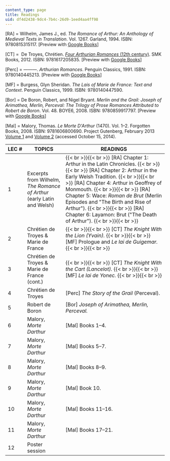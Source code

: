 ```yaml
---
content_type: page
title: Readings
uid: df4d2438-9dc4-7b4c-26d9-1eed4aa4ff98
---
```


\[RA\] = Wilhelm, James J., ed. _The Romance of Arthur: An Anthology of Medieval Texts in Translation_. Vol. 1267. Garland, 1994. ISBN: 9780815315117. \[Preview with [Google Books](http://books.google.com/books?id=iN6dg0D0gu0C&pg=PAfrontcover)\]

\[CT\] =  De Troyes, Chrétien. [_Four Arthurian Romances_ (12th century)](http://www.gutenberg.org/files/831/831-h/831-h.htm#link2H_4_0005). SMK Books, 2012. ISBN: 9781617205835. \[Preview with [Google Books](http://books.google.com/books?id=waFGMOsQi98C&pg=PAfrontcover)\]

\[Perc\] = ———. _Arthurian Romances_. Penguin Classics, 1991. ISBN: 9780140445213. \[Preview with [Google Books](http://books.google.com/books?id=KtvzObSSUugC&pg=PAfrontcover)\]

\[MF\] = Burgess, Glyn Sheridan. _The Lais of Marie de France: Text and Context_. Penguin Classics, 1999. ISBN: 9780140447590.

\[Bor\] = De Boron, Robert, and Nigel Bryant. _Merlin and the Grail: Joseph of Arimathea, Merlin, Perceval: The Trilogy of Prose Romances Attributed to Robert de Boron_. Vol. 48. BOYE6, 2008. ISBN: 9780859917797. \[Preview with [Google Books](http://books.google.com/books?id=-Mz3sEURhiQC&pg=PAfrontcover)\]

\[Mal\] = Malory, Thomas. _Le Morte D'Arthur_ (1470). Vol. 1–2. Forgotten Books, 2008. ISBN: 9781606800690. Project Gutenberg, February 2013 [Volume 1](http://www.gutenberg.org/files/1251/1251-h/1251-h.htm) and [Volume 2](http://www.gutenberg.org/files/1252/1252-h/1252-h.htm) (accessed October 15, 2014).

| LEC # | TOPICS | READINGS |
| --- | --- | --- |
| 1 | Excerpts from Wilhelm, _The Romance of Arthur_ (early Latin and Welsh) |  {{< br >}}{{< br >}} \[RA\] Chapter 1: Arthur in the Latin Chronicles. {{< br >}}{{< br >}} \[RA\] Chapter 2: Arthur in the Early Welsh Tradition. {{< br >}}{{< br >}} \[RA\] Chapter 4: Arthur in Geoffrey of Monmouth. {{< br >}}{{< br >}} \[RA\] Chapter 5: Wace: _Roman de Brut_ (Merlin Episodes and "The Birth and Rise of Arthur"). {{< br >}}{{< br >}} \[RA\] Chapter 6: Layamon: Brut ("The Death of Arthur"). {{< br >}}{{< br >}}  |
| 2 | Chrétien de Troyes & Marie de France |  {{< br >}}{{< br >}} \[CT\] _The Knight With the Lion (Yvain)._ {{< br >}}{{< br >}} \[MF\] Prologue and _Le lai de Guigemar._ {{< br >}}{{< br >}}  |
| 3 | Chrétien de Troyes & Marie de France (cont.) |  {{< br >}}{{< br >}} \[CT\] _The Knight With the Cart (Lancelot)._ {{< br >}}{{< br >}} \[MF\] _Le lai de Yonec._ {{< br >}}{{< br >}}  |
| 4 | Chrétien de Troyes | \[Perc\] _The Story of the Grail_ (Perceval). |
| 5 | Robert de Boron | \[Bor\] _Joseph of Arimathea, Merlin, Perceval._ |
| 6 | Malory, _Morte Darthur_ | \[Mal\] Books 1–4. |
| 7 | Malory, _Morte Darthur_ | \[Mal\] Books 5–7. |
| 8 | Malory, _Morte Darthur_ | \[Mal\] Books 8–9. |
| 9 | Malory, _Morte Darthur_ | \[Mal\] Book 10. |
| 10 | Malory, _Morte Darthur_ | \[Mal\] Books 11–16. |
| 11 | Malory, _Morte Darthur_ | \[Mal\] Books 17–21. |
| 12 | Poster session |
